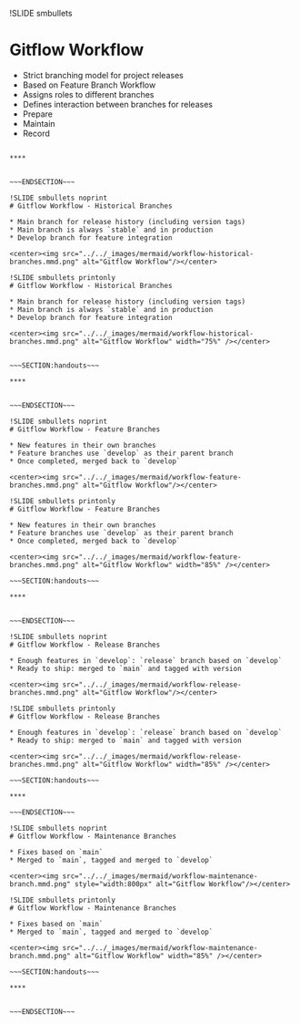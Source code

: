 !SLIDE smbullets
# Gitflow Workflow

* Strict branching model for project releases
* Based on Feature Branch Workflow
* Assigns roles to different branches
* Defines interaction between branches for releases
 * Prepare
 * Maintain
 * Record


~~~SECTION:handouts~~~

****


~~~ENDSECTION~~~

!SLIDE smbullets noprint
# Gitflow Workflow - Historical Branches

* Main branch for release history (including version tags)
* Main branch is always `stable` and in production
* Develop branch for feature integration

<center><img src="../../_images/mermaid/workflow-historical-branches.mmd.png" alt="Gitflow Workflow"/></center>

!SLIDE smbullets printonly
# Gitflow Workflow - Historical Branches

* Main branch for release history (including version tags)
* Main branch is always `stable` and in production
* Develop branch for feature integration

<center><img src="../../_images/mermaid/workflow-historical-branches.mmd.png" alt="Gitflow Workflow" width="75%" /></center>


~~~SECTION:handouts~~~

****


~~~ENDSECTION~~~

!SLIDE smbullets noprint
# Gitflow Workflow - Feature Branches

* New features in their own branches
* Feature branches use `develop` as their parent branch
* Once completed, merged back to `develop`

<center><img src="../../_images/mermaid/workflow-feature-branches.mmd.png" alt="Gitflow Workflow"/></center>

!SLIDE smbullets printonly
# Gitflow Workflow - Feature Branches

* New features in their own branches
* Feature branches use `develop` as their parent branch
* Once completed, merged back to `develop`

<center><img src="../../_images/mermaid/workflow-feature-branches.mmd.png" alt="Gitflow Workflow" width="85%" /></center>

~~~SECTION:handouts~~~

****


~~~ENDSECTION~~~

!SLIDE smbullets noprint
# Gitflow Workflow - Release Branches

* Enough features in `develop`: `release` branch based on `develop`
* Ready to ship: merged to `main` and tagged with version

<center><img src="../../_images/mermaid/workflow-release-branches.mmd.png" alt="Gitflow Workflow"/></center>

!SLIDE smbullets printonly
# Gitflow Workflow - Release Branches

* Enough features in `develop`: `release` branch based on `develop`
* Ready to ship: merged to `main` and tagged with version

<center><img src="../../_images/mermaid/workflow-release-branches.mmd.png" alt="Gitflow Workflow" width="85%" /></center>

~~~SECTION:handouts~~~

****

~~~ENDSECTION~~~

!SLIDE smbullets noprint
# Gitflow Workflow - Maintenance Branches

* Fixes based on `main`
* Merged to `main`, tagged and merged to `develop`

<center><img src="../../_images/mermaid/workflow-maintenance-branch.mmd.png" style="width:800px" alt="Gitflow Workflow"/></center>

!SLIDE smbullets printonly
# Gitflow Workflow - Maintenance Branches

* Fixes based on `main`
* Merged to `main`, tagged and merged to `develop`

<center><img src="../../_images/mermaid/workflow-maintenance-branch.mmd.png" alt="Gitflow Workflow" width="85%" /></center>

~~~SECTION:handouts~~~

****


~~~ENDSECTION~~~


